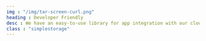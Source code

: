 ```yaml
---
img : "/img/tar-screen-curl.png"
heading : Developer Friendly
desc : We have an easy-to-use library for app integration with our cloud storage network.
class : "simplestorage"
---
```

